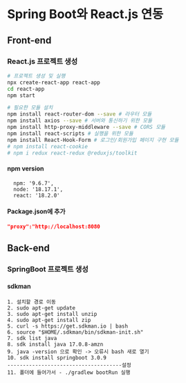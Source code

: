 # Spring Boot와 React.js 연동

## Front-end

### React.js 프로젝트 생성
```bash
# 프로젝트 생성 및 실행
npx create-react-app react-app
cd react-app
npm start

# 필요한 모듈 설치
npm install react-router-dom --save # 라우터 모듈
npm install axios --save # 서버와 통신하기 위한 모듈
npm install http-proxy-middleware --save # CORS 모듈
npm install react-scripts # 실행을 위한 모듈
npm install React-Hook-Form # 로그인/회원가입 페이지 구현 모듈
# npm install react-cookie
# npm i redux react-redux @reduxjs/toolkit
```

#### npm version
```
  npm: '9.6.7',
  node: '18.17.1',
  react: '18.2.0'
```

#### Package.json에 추가
```json
"proxy":"http://localhost:8080
```

## Back-end
### SpringBoot 프로젝트 생성

#### sdkman 
```
1. 설치할 경로 이동
2. sudo apt-get update
3. sudo apt-get install unzip
4. sudo apt-get install zip
5. curl -s https://get.sdkman.io | bash
6. source "$HOME/.sdkman/bin/sdkman-init.sh"
7. sdk list java 
8. sdk install java 17.0.8-amzn
9. java -version 으로 확인 -> 오류시 bash 새로 열기
10. sdk install springboot 3.0.9
-------------------------------------설정
11. 폴더에 들어가서 - ./gradlew bootRun 실행
```


